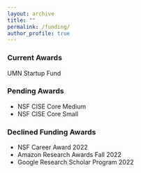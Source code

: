```yaml
---
layout: archive
title: ""
permalink: /funding/
author_profile: true
---
```


### Current Awards
UMN Startup Fund

### Pending Awards
* NSF CISE Core Medium
* NSF CISE Core Small

### Declined Funding Awards
* NSF Career Award 2022
* Amazon Research Awards Fall 2022
* Google Research Scholar Program 2022
